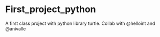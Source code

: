 # First_project_python
A first class project with python library turtle. Collab with @helloint and @anivalle
